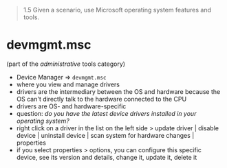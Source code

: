 > 1.5 Given a scenario, use Microsoft operating system features and tools. 

# devmgmt.msc
(part of the *administrative* tools category)

- Device Manager => `devmgmt.msc`
- where you view and manage drivers
- drivers are the intermediary between the OS and hardware because the OS can't directly talk to the hardware connected to the CPU
- drivers are OS- and hardware-specific
- question: *do you have the latest device drivers installed in your operating system?*
- right click on a driver in the list on the left side > update driver | disable device | uninstall device | scan system for hardware changes | properties
- if you select properties > options, you can configure this specific device, see its version and details, change it, update it, delete it